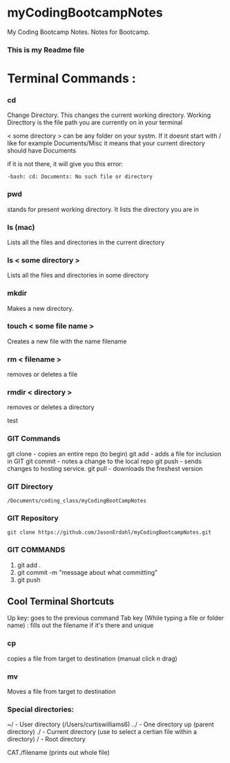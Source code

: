# myCodingBootcampNotes
My Coding Bootcamp Notes. Notes for Bootcamp.


### This is my Readme file

# Terminal Commands :


### cd <some directory>
Change Directory. This changes the current working directory. Working Directtory is the file path you are currently on in your terminal

< some directory > can be any folder on your systm.  If it doesnt start with / like for example Documents/Misc it means that your current directory should have Documents

if it is not there, it will give you this error:

`-bash: cd: Documents: No such file or directory
`

### pwd

stands for present working directory.  It lists the directory you are in


### ls (mac)

Lists all the files and directories in the current directory

### ls < some directory >

Lists all the files and directories in some directory


### mkdir 

Makes a new directory.


### touch < some file name >

Creates a new file with the name filename

### rm < filename >

removes or deletes a file

### rmdir < directory >

removes or deletes a directory


test


### GIT Commands
git clone  - copies an entire repo (to begin)
git add     - adds a file for inclusion in GIT
git commit  - notes a change to the local repo
git push    - sends changes to hosting service.
git pull    - downloads the freshest version
### GIT Directory
    /Documents/coding_class/myCodingBootCampNotes
### GIT Repository
    git clone https://github.com/JasonErdahl/myCodingBootcampNotes.git
### GIT COMMANDS
1. git add .
2. git commit -m "message about what committing"
3. git push

## Cool Terminal Shortcuts

Up key: goes to the previous command
Tab key (While typing a file or folder name) : fills out the filename if it's there and unique

### cp <targetfile> <destination file>

copies a file from target to destination (manual click n drag)

### mv <targetfile> <destination file>

Moves a file from target to destination

### Special directories:

~/ - User directory (/Users/curtiswilliams6)
../ - One directory up (parent directory)
./ - Current directory (use to select a certian file within a directory)
/ - Root directory


CAT./filename (prints out whole file)


